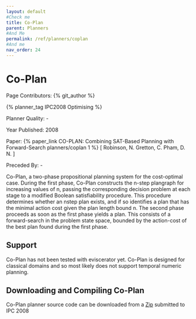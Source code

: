 ```yaml
---
layout: default
#Check me
title: Co-Plan
parent: Planners
#And Me
permalink: /ref/planners/coplan
#And me
nav_order: 24
---
```

# Co-Plan

Page Contributors: {% git_author %}

{% planner_tag IPC2008 Optimising %}

Planner Quality: -

Year Published: 2008

Paper: {% paper_link CO-PLAN: Combining SAT-Based Planning with Forward-Search planners/coplan 1 %} [ Robinson, N. Gretton, C. Pham, D. N. ]

Preceded By: -

Co-Plan, a two-phase propositional planning system for the cost-optimal case. During the first phase, Co-Plan constructs the n-step plangraph for increasing values of n, passing the corresponding decision problem at each stage to a modified Boolean satisfiability procedure. This procedure determines whether an nstep plan exists, and if so identifies a plan that has the minimal action cost given the plan length bound n. The second phase proceeds as soon as the first phase yields a plan. This consists of a forward-search in the problem state space, bounded by the action-cost of the best plan found during the first phase.

## Support

Co-Plan has not been tested with eviscerator yet. Co-Plan is designed for classical domains and so most likely does not support temporal numeric planning.

## Downloading and Compiling Co-Plan

Co-Plan planner source code can be downloaded from a [Zip](http://icaps-conference.org/ipc2008/deterministic/data/planners/seq-opt-co-plan.tar.bz2) submitted to IPC 2008